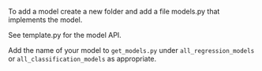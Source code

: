 To add a model create a new folder and add a file models.py that implements the model. 

See template.py for the model API.

Add the name of your model to `get_models.py` under `all_regression_models` or `all_classification_models` as appropriate. 
